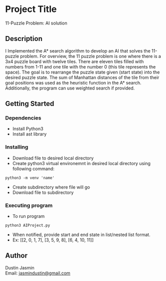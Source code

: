 # Project Title

11-Puzzle Problem: AI solution

## Description

I Implemented the A* search algorithm to develop an AI that solves the 11-puzzle problem.
For overview, the 11 puzzle problem is one where there is a 3x4 puzzle board with twelve tiles. 
There are eleven tiles filled with numbers from 1-11 and one tile with the number 0 (this tile 
represents the space). The goal is to rearrange the puzzle state given (start state) into the 
desired puzzle state. The sum of Manhattan distances of the tile from their goal positions was
used as the heuristic function in the A* search. Additionally, the program can use weighted search
if provided.


## Getting Started

### Dependencies

* Install Python3
* Install ast library


### Installing

* Download file to desired local directory
* Create python3 virtual environemnt in desired local directory using following command:
```
python3 -m venv 'name'
```
* Create subdirectory where file will go
* Download file to subdirectory

### Executing program

* To run program
```
python3 AIProject.py
```
* When notified, provide start and end state in list/nested list format.
* Ex: [[2, 0, 1, 7], [3, 5, 9, 8], [6, 4, 10, 11]]


## Author

Dustin Jasmin  
Email: jasmindustin@gmail.com
